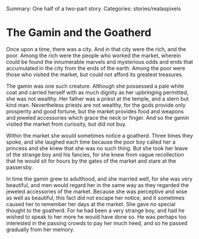 Summary: One half of a two-part story.
Categories: stories/realaspixels

# The Gamin and the Goatherd

Once upon a time, there was a city. And in that city were the rich, and the poor. Among the rich were the people who worked the market, wherein could be found the innumerable marvels and mysterious odds and ends that accumulated in the city from the ends of the earth. Among the poor were those who visited the market, but could not afford its greatest treasures.

The gamin was one such creature. Although she possessed a pale white coat and carried herself with as much dignity as her upbringing permitted, she was not wealthy. Her father was a priest at the temple, and a stern but kind man. Nevertheless priests are not wealthy, for the gods provide only prosperity and good fortune, but the market provides food and weapons and jeweled accessories which grace the neck or finger. And so the gamin visited the market from curiosity, but did not buy.

Within the market she would sometimes notice a goatherd. Three times they spoke, and she laughed each time because the poor boy called her a princess and she knew that she was no such thing. But she took her leave of the strange boy and his fancies, for she knew from vague recollection that he would sit for hours by the gates of the market and stare at the passersby.

In time the gamin grew to adulthood, and she married well, for she was very beautiful, and men would regard her in the same way as they regarded the jeweled accessories of the market. Because she was perceptive and wise as well as beautiful, this fact did not escape her notice, and it sometimes caused her to remember her days at the market. She gave no special thought to the goatherd. For he had been a very strange boy, and had he wished to speak to her more he would have done so. He was perhaps too interested in the passing crowds to pay her much heed, and so he passed gradually from her memory.
